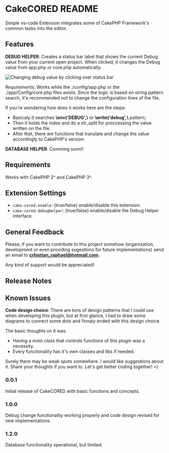 # CakeCORED README

Simple vs-code Extension integrates some of CakePHP Framework's common tasks into the editor.

## Features

**DEBUG HELPER**: Creates a status bar label that shows the current Debug value from your current open project.
When clicked, it changes the Debug value from app.php or core.php automatically.

![Changing debug value by clicking over status bar](https://github.com/crhraphael/cake-cored/blob/master/repo/debug_plugin.gif?raw=true "Debug Plugin")

*Requirements*: Works while the ./config/app.php or the ./app/Config/core.php files exists. 
Since the logic is based on string pattern search, it's recommended not to change the configuration lines of the file.

If you're wondering how does it works here are the steps:

* Basicaly it searches **\env('DEBUG',\\** or **\write('debug',\\** pattern;
* Then it holds the index and do a str_split for proccessing the value written on the file.
* After that, there are functions that translate and change the value accordingly to CakePHP's version.

**DATABASE HELPER**: Comming soon!!


## Requirements

Works with CakePHP 2^ and CakePHP 3^.

## Extension Settings

* `cake-cored.enable`: {true/false} enable/disable this extension.
* `cake-cored.debugHelper`: {true/false} enable/disable the Debug Helper interface.

## General Feedback

Please, if you want to contribute to this project somehow (organization, development or even providing sugestions for future implementations) send an email to **crhistian_raphael@hotmail.com**. 

Any kind of support would be appreciated!

## Release Notes

## Known Issues

**Code design choice**: There are tons of design patterns that I could use when developing this plugin, but at first glance, I had to draw some diagrams to connect some dots and finnaly ended with this design choice.

The basic thoughts on it was: 

* Having a *main class* that controls functions of this plugin was a necessity.
* Every functionality has it's own classes and libs if needed.

Surely there may be weak spots somewhere. I would like suggestions about it. Share your thoughts if you want to. Let's get better coding together! =)

### 0.0.1

Initial release of CakeCORED with basic functions and concepts.

### 1.0.0

Debug change functionality working properly and code design revised for new implementations.


### 1.2.0

Database functionality operational, but limited.